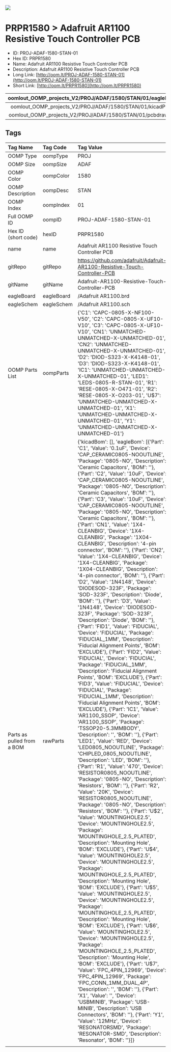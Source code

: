 


  
![][im]
# PRPR1580 > Adafruit AR1100 Resistive Touch Controller PCB

- ID: PROJ-ADAF-1580-STAN-01
- Hex ID: PRPR1580
- Name: Adafruit AR1100 Resistive Touch Controller PCB
- Description: Adafruit AR1100 Resistive Touch Controller PCB
- Long Link: [http://oom.lt/PROJ-ADAF-1580-STAN-01](http://oom.lt/PROJ-ADAF-1580-STAN-01)
- Short Link: [http://oom.lt/PRPR1580](http://oom.lt/PRPR1580)
  

|oomlout_OOMP_projects_V2/PROJ/ADAF/1580/STAN/01/eagleImage.png|oomlout_OOMP_projects_V2/PROJ/ADAF/1580/STAN/01/eagleSchemImage.png|oomlout_OOMP_projects_V2/PROJ/ADAF/1580/STAN/01/kicadPcb3dFront.png|oomlout_OOMP_projects_V2/PROJ/ADAF/1580/STAN/01/kicadPcb3dBack.png|
| :---: | :---: | :---: | :---: |
|oomlout_OOMP_projects_V2/PROJ/ADAF/1580/STAN/01/kicadPcb3d.png|oomlout_OOMP_projects_V2/PROJ/ADAF/1580/STAN/01/bomBack.png|oomlout_OOMP_projects_V2/PROJ/ADAF/1580/STAN/01/bomFront.png|oomlout_OOMP_projects_V2/PROJ/ADAF/1580/STAN/01/pcbdraw.svg|
|oomlout_OOMP_projects_V2/PROJ/ADAF/1580/STAN/01/pcbdrawBack.svg||||

## Tags
  

|Tag Name|Tag Code|Tag Value|
| :--- | :--- | :--- |
|OOMP Type|oompType|PROJ|
|OOMP Size|oompSize|ADAF|
|OOMP Color|oompColor|1580|
|OOMP Description|oompDesc|STAN|
|OOMP Index|oompIndex|01|
|Full OOMP ID|oompID|PROJ-ADAF-1580-STAN-01|
|Hex ID (short code)|hexID|PRPR1580|
|name|name|Adafruit AR1100 Resistive Touch Controller PCB|
|gitRepo|gitRepo|https://github.com/adafruit/Adafruit-AR1100-Resistive-Touch-Controller-PCB|
|gitName|gitName|Adafruit-AR1100-Resistive-Touch-Controller-PCB|
|eagleBoard|eagleBoard|/Adafruit AR1100.brd|
|eagleSchem|eagleSchem|/Adafruit AR1100.sch|
|OOMP Parts List|oompParts|{'C1': 'CAPC-0805-X-NF100-V50', 'C2': 'CAPC-0805-X-UF10-V10', 'C3': 'CAPC-0805-X-UF10-V10', 'CN1': 'UNMATCHED-UNMATCHED-X-UNMATCHED-01', 'CN2': 'UNMATCHED-UNMATCHED-X-UNMATCHED-01', 'D2': 'DIOD-S323-X-K4148-01', 'D3': 'DIOD-S323-X-K4148-01', 'IC1': 'UNMATCHED-UNMATCHED-X-UNMATCHED-01', 'LED1': 'LEDS-0805-R-STAN-01', 'R1': 'RESE-0805-X-O471-01', 'R2': 'RESE-0805-X-O203-01', 'U$7': 'UNMATCHED-UNMATCHED-X-UNMATCHED-01', 'X1': 'UNMATCHED-UNMATCHED-X-UNMATCHED-01', 'Y1': 'UNMATCHED-UNMATCHED-X-UNMATCHED-01'}|
|Parts as pulled from a BOM|rawParts|{'kicadBom': [], 'eagleBom': [{'Part': 'C1', 'Value': '0.1uF', 'Device': 'CAP_CERAMIC0805-NOOUTLINE', 'Package': '0805-NO', 'Description': 'Ceramic Capacitors', 'BOM': ''}, {'Part': 'C2', 'Value': '10uF', 'Device': 'CAP_CERAMIC0805-NOOUTLINE', 'Package': '0805-NO', 'Description': 'Ceramic Capacitors', 'BOM': ''}, {'Part': 'C3', 'Value': '10uF', 'Device': 'CAP_CERAMIC0805-NOOUTLINE', 'Package': '0805-NO', 'Description': 'Ceramic Capacitors', 'BOM': ''}, {'Part': 'CN1', 'Value': '1X4-CLEANBIG', 'Device': '1X4-CLEANBIG', 'Package': '1X04-CLEANBIG', 'Description': '4-pin connector', 'BOM': ''}, {'Part': 'CN2', 'Value': '1X4-CLEANBIG', 'Device': '1X4-CLEANBIG', 'Package': '1X04-CLEANBIG', 'Description': '4-pin connector', 'BOM': ''}, {'Part': 'D2', 'Value': '1N4148', 'Device': 'DIODESOD-323F', 'Package': 'SOD-323F', 'Description': 'Diode', 'BOM': ''}, {'Part': 'D3', 'Value': '1N4148', 'Device': 'DIODESOD-323F', 'Package': 'SOD-323F', 'Description': 'Diode', 'BOM': ''}, {'Part': 'FID1', 'Value': 'FIDUCIAL', 'Device': 'FIDUCIAL', 'Package': 'FIDUCIAL_1MM', 'Description': 'Fiducial Alignment Points', 'BOM': 'EXCLUDE'}, {'Part': 'FID2', 'Value': 'FIDUCIAL', 'Device': 'FIDUCIAL', 'Package': 'FIDUCIAL_1MM', 'Description': 'Fiducial Alignment Points', 'BOM': 'EXCLUDE'}, {'Part': 'FID3', 'Value': 'FIDUCIAL', 'Device': 'FIDUCIAL', 'Package': 'FIDUCIAL_1MM', 'Description': 'Fiducial Alignment Points', 'BOM': 'EXCLUDE'}, {'Part': 'IC1', 'Value': 'AR1100_SSOP', 'Device': 'AR1100_SSOP', 'Package': 'TSSOP20-5.3MMBODY', 'Description': '', 'BOM': ''}, {'Part': 'LED1', 'Value': 'RED', 'Device': 'LED0805_NOOUTLINE', 'Package': 'CHIPLED_0805_NOOUTLINE', 'Description': 'LED', 'BOM': ''}, {'Part': 'R1', 'Value': '470', 'Device': 'RESISTOR0805_NOOUTLINE', 'Package': '0805-NO', 'Description': 'Resistors', 'BOM': ''}, {'Part': 'R2', 'Value': '20K', 'Device': 'RESISTOR0805_NOOUTLINE', 'Package': '0805-NO', 'Description': 'Resistors', 'BOM': ''}, {'Part': 'U$2', 'Value': 'MOUNTINGHOLE2.5', 'Device': 'MOUNTINGHOLE2.5', 'Package': 'MOUNTINGHOLE_2.5_PLATED', 'Description': 'Mounting Hole', 'BOM': 'EXCLUDE'}, {'Part': 'U$4', 'Value': 'MOUNTINGHOLE2.5', 'Device': 'MOUNTINGHOLE2.5', 'Package': 'MOUNTINGHOLE_2.5_PLATED', 'Description': 'Mounting Hole', 'BOM': 'EXCLUDE'}, {'Part': 'U$5', 'Value': 'MOUNTINGHOLE2.5', 'Device': 'MOUNTINGHOLE2.5', 'Package': 'MOUNTINGHOLE_2.5_PLATED', 'Description': 'Mounting Hole', 'BOM': 'EXCLUDE'}, {'Part': 'U$6', 'Value': 'MOUNTINGHOLE2.5', 'Device': 'MOUNTINGHOLE2.5', 'Package': 'MOUNTINGHOLE_2.5_PLATED', 'Description': 'Mounting Hole', 'BOM': 'EXCLUDE'}, {'Part': 'U$7', 'Value': 'FPC_4PIN_12969', 'Device': 'FPC_4PIN_12969', 'Package': 'FPC_CONN_1MM_DUAL_4P', 'Description': '', 'BOM': ''}, {'Part': 'X1', 'Value': '', 'Device': 'USBMINIB', 'Package': 'USB-MINIB', 'Description': 'USB Connectors', 'BOM': ''}, {'Part': 'Y1', 'Value': '12MHz', 'Device': 'RESONATORSMD', 'Package': 'RESONATOR-SMD', 'Description': 'Resonator', 'BOM': ''}]}|
||||



[im]: PROJ/ADAF/1580/STAN/01/kicadPcb3d_450.png
